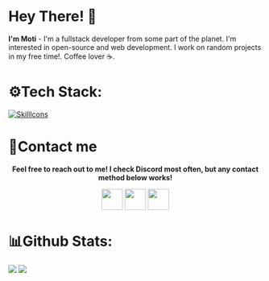 # Hey There! 👋
**I'm Moti** - I'm a fullstack developer from some part of the planet. I'm interested in open-source and web development. I work on random projects in my free time!. Coffee lover ☕️.

# ⚙Tech Stack:
[![SkillIcons](https://skillicons.dev/icons?i=js,ts,html,css,nodejs,react,next,nuxt,tailwind,java,jquery,php,mysql,mongodb,git,figma)](https://motidev.com)<br/>

# 👤Contact me 
<p align='center'><strong>Feel free to reach out to me! I check Discord most often, but any contact method below works!</strong></p>
<p align='center'>
    <a href='https://motidev.com/discord'><img src='https://github.com/motidev/motidev/blob/main/networks/discord.png' height='42px' /></a>
    <a target='_blank' href='https://github.com/motidev'><img src='https://github.com/motidev/motidev/blob/main/networks/github.png' height='42px' /></a>
    <a href='https://twitter.com/motidev'><img src='https://github.com/motidev/motidev/blob/main/networks/twitter.png' height='42px' /></a>
</p>

# 📊Github Stats:
<div>
    <img src="https://github-readme-stats.vercel.app/api/top-langs/?username=motidev&layout=compact&theme=blueberry&count_private=true&hide_border=true">
    <img src="https://github-readme-stats.vercel.app/api?username=motidev&theme=blueberry&include_all_commits=true&count_private=true&hide_border=true&line_height=20">
</div>
